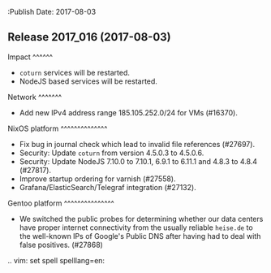 :Publish Date: 2017-08-03

Release 2017_016 (2017-08-03)
-----------------------------

Impact
^^^^^^

* `coturn` services will be restarted.
* NodeJS based services will be restarted.


Network
^^^^^^^

* Add new IPv4 address range 185.105.252.0/24 for VMs (#16370).


NixOS platform
^^^^^^^^^^^^^^

* Fix bug in journal check which lead to invalid file references (#27697).
* Security: Update `coturn` from version 4.5.0.3 to 4.5.0.6.
* Security: Update NodeJS 7.10.0 to 7.10.1, 6.9.1 to 6.11.1 and 4.8.3 to 4.8.4
  (#27817).
* Improve startup ordering for varnish (#27558).
* Grafana/ElasticSearch/Telegraf integration (#27132).

Gentoo platform
^^^^^^^^^^^^^^^

* We switched the public probes for determining whether our data centers have
  proper internet connectivity from the usually reliable `heise.de` to the
  well-known IPs of Google's Public DNS after having had to deal with false
  positives. (#27868)

.. vim: set spell spelllang=en:
